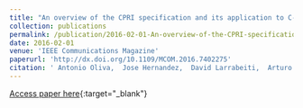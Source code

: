 ```yaml
---
title: "An overview of the CPRI specification and its application to C-RAN-based LTE scenarios"
collection: publications
permalink: /publication/2016-02-01-An-overview-of-the-CPRI-specification-and-its-application-to-C-RAN-based-LTE-scenarios
date: 2016-02-01
venue: 'IEEE Communications Magazine'
paperurl: 'http://dx.doi.org/10.1109/MCOM.2016.7402275'
citation: ' Antonio Oliva,  Jose Hernandez,  David Larrabeiti,  Arturo Azcorra, &quot;An overview of the CPRI specification and its application to C-RAN-based LTE scenarios.&quot; IEEE Communications Magazine, 2016.'
---
```

[Access paper here](http://dx.doi.org/10.1109/MCOM.2016.7402275){:target="_blank"}
